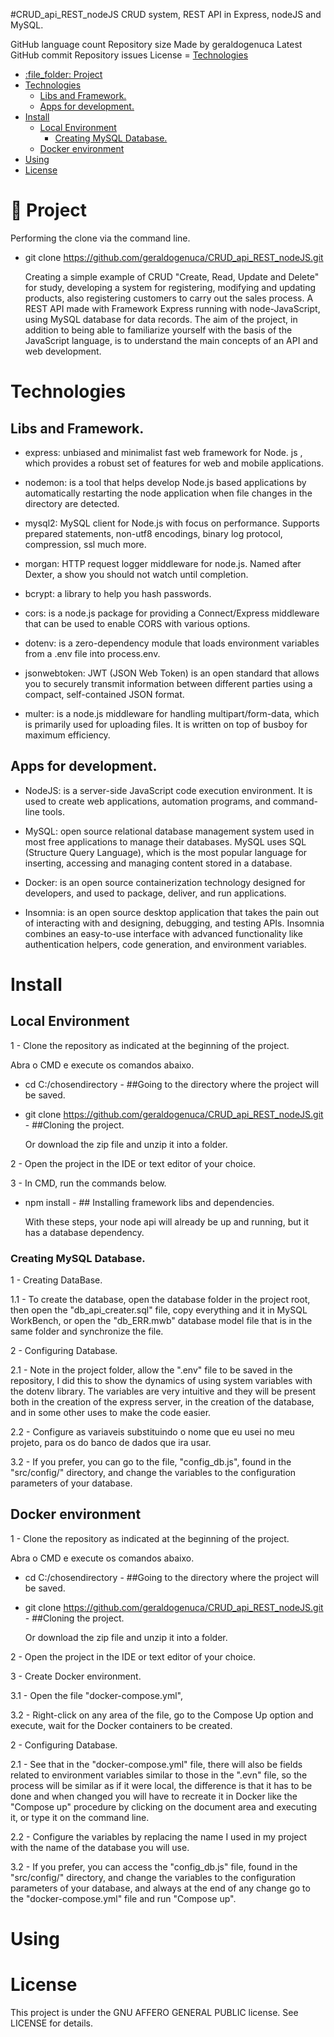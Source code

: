 #CRUD_api_REST_nodeJS
CRUD system, REST API in Express, nodeJS and MySQL.

GitHub language count Repository size Made by geraldogenuca Latest GitHub commit Repository issues License
= [Technologies](#Technologies)
- [:file\_folder: Project](#file_folder-project)
- [Technologies](#technologies)
  - [Libs and Framework.](#libs-and-framework)
  - [Apps for development.](#apps-for-development)
- [Install](#install)
  - [Local Environment](#local-environment)
    - [Creating MySQL Database.](#creating-mysql-database)
  - [Docker environment](#docker-environment)
- [Using](#using)
- [License](#license)

# :file_folder: Project

Performing the clone via the command line.
- git clone https://github.com/geraldogenuca/CRUD_api_REST_nodeJS.git

    Creating a simple example of CRUD "Create, Read, Update and Delete" for study, developing a system for registering, 
modifying and updating products, also registering customers to carry out the sales process. A REST API made with Framework 
Express running with node-JavaScript, using MySQL database for data records.
    The aim of the project, in addition to being able to familiarize yourself with the basis of the JavaScript language, 
is to understand the main concepts of an API and web development.

# Technologies

## Libs and Framework.

- express: unbiased and minimalist fast web framework for Node. js , which provides a robust set of features 
  for web and mobile applications.

- nodemon: is a tool that helps develop Node.js based applications by automatically restarting the node application 
  when file changes in the directory are detected.
  
- mysql2: MySQL client for Node.js with focus on performance. Supports prepared statements, non-utf8 encodings, binary 
  log protocol, compression, ssl much more.
  
- morgan: HTTP request logger middleware for node.js. Named after Dexter, a show you should not watch until completion.
  
- bcrypt: a library to help you hash passwords.
  
- cors: is a node.js package for providing a Connect/Express middleware that can be used to enable CORS with various options.
  
- dotenv: is a zero-dependency module that loads environment variables from a .env file into process.env.
  
- jsonwebtoken: JWT (JSON Web Token) is an open standard that allows you to securely transmit information between different 
  parties using a compact, self-contained JSON format.
  
- multer:  is a node.js middleware for handling multipart/form-data, which is primarily used for uploading files. It is written 
  on top of busboy for maximum efficiency.

## Apps for development.

- NodeJS: is a server-side JavaScript code execution environment. It is used to create web applications, automation programs, 
  and command-line tools.

- MySQL: open source relational database management system used in most free applications to manage their databases. MySQL uses 
  SQL (Structure Query Language), which is the most popular language for inserting, accessing and managing content stored in 
  a database.

- Docker:  is an open source containerization technology designed for developers, and used to package, deliver, and run 
  applications.

- Insomnia: is an open source desktop application that takes the pain out of interacting with and designing, debugging, and 
  testing APIs. Insomnia combines an easy-to-use interface with advanced functionality like authentication helpers, code 
  generation, and environment variables.

# Install

## Local Environment
1 - Clone the repository as indicated at the beginning of the project. 

  Abra o CMD e execute os comandos abaixo.
  
- cd C:/chosendirectory - ##Going to the directory where the project will be saved.
  
- git clone https://github.com/geraldogenuca/CRUD_api_REST_nodeJS.git - ##Cloning the project.

  Or download the zip file and unzip it into a folder.

2 - Open the project in the IDE or text editor of your choice.

3 - In CMD, run the commands below.

- npm install - ## Installing framework libs and dependencies.

  With these steps, your node api will already be up and running, but it has a database dependency.

### Creating MySQL Database.

1 - Creating DataBase.

  1.1 - To create the database, open the database folder in the project root, then open the "db_api_creater.sql" file, copy everything and 
        it in MySQL WorkBench, or open the "db_ERR.mwb" database model file that is in the same folder and synchronize the file.
    
2 - Configuring Database.
  
  2.1 - Note in the project folder, allow the ".env" file to be saved in the repository, I did this to show the dynamics of using system 
        variables with the dotenv library. The variables are very intuitive and they will be present both in the creation of the express 
        server, in the creation of the database, and in some other uses to make the code easier.

  2.2 - Configure as variaveis substituindo o nome que eu usei no meu projeto, para os do banco de dados que ira usar.
  
  3.2 - If you prefer, you can go to the file, "config_db.js", found in the "src/config/" directory, and change the variables to the 
        configuration parameters of your database.

## Docker environment

1 - Clone the repository as indicated at the beginning of the project. 

  Abra o CMD e execute os comandos abaixo.
  
- cd C:/chosendirectory - ##Going to the directory where the project will be saved.
  
- git clone https://github.com/geraldogenuca/CRUD_api_REST_nodeJS.git - ##Cloning the project.

  Or download the zip file and unzip it into a folder.

2 - Open the project in the IDE or text editor of your choice.

3 - Create Docker environment.

  3.1 - Open the file "docker-compose.yml",

  3.2 - Right-click on any area of ​​the file, go to the Compose Up option and execute, wait for the Docker containers to be created.

2 - Configuring Database.
  
  2.1 - See that in the "docker-compose.yml" file, there will also be fields related to environment variables similar to those in the 
        ".evn"  file, so the process will be similar as if it were local, the difference is that it has to be done and when changed you 
        will have to recreate it in Docker like the "Compose up" procedure by clicking on the document area and     executing it, or 
        type it on the command line.

  2.2 - Configure the variables by replacing the name I used in my project with the name of the database you will use.
  
  3.2 - If you prefer, you can access the "config_db.js" file, found in the "src/config/" directory, and change the variables to the 
        configuration parameters of your database, and always at the end of any change go to the "docker-compose.yml" file and run "Compose up".

# Using

# License

This project is under the GNU AFFERO GENERAL PUBLIC license. See LICENSE for details.
